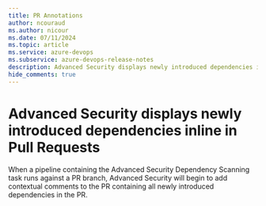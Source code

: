 ```yaml
---
title: PR Annotations
author: ncouraud
ms.author: nicour
ms.date: 07/11/2024
ms.topic: article
ms.service: azure-devops
ms.subservice: azure-devops-release-notes
description: Advanced Security displays newly introduced dependencies inline in Pull Requests
hide_comments: true
---
```


# Advanced Security displays newly introduced dependencies inline in Pull Requests

When a pipeline containing the Advanced Security Dependency Scanning task runs against a PR branch, Advanced Security will begin to add contextual comments to the PR containing all newly introduced dependencies in the PR.
